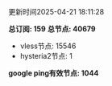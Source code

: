 更新时间2025-04-21 18:11:28

**总订阅: 159**
**总节点: 40679**
- vless节点: 15546
- hysteria2节点: 1

**google ping有效节点: 1044**

